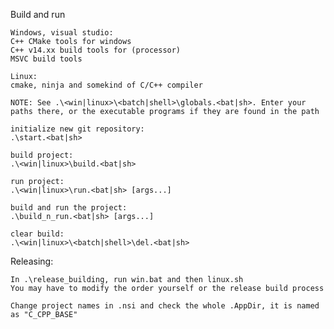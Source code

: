 Build and run

    Windows, visual studio:
    C++ CMake tools for windows
    C++ v14.xx build tools for (processor)
    MSVC build tools

    Linux:
    cmake, ninja and somekind of C/C++ compiler

    NOTE: See .\<win|linux>\<batch|shell>\globals.<bat|sh>. Enter your paths there, or the executable programs if they are found in the path

    initialize new git repository:
    .\start.<bat|sh>

    build project:
    .\<win|linux>\build.<bat|sh>

    run project:
    .\<win|linux>\run.<bat|sh> [args...]

    build and run the project:
    .\build_n_run.<bat|sh> [args...]

    clear build:
    .\<win|linux>\<batch|shell>\del.<bat|sh>


Releasing:

    In .\release_building, run win.bat and then linux.sh
    You may have to modify the order yourself or the release build process

    Change project names in .nsi and check the whole .AppDir, it is named as "C_CPP_BASE"